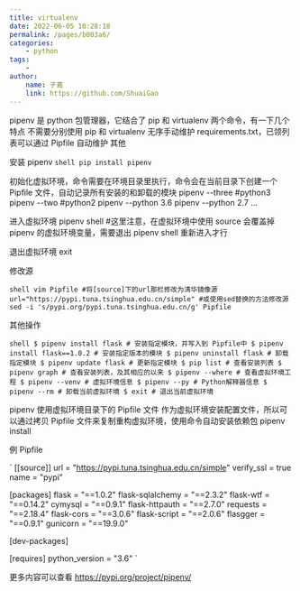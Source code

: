 ```yaml
---
title: virtualenv
date: 2022-06-05 10:28:18
permalink: /pages/b003a6/
categories:
    - python
tags:
    -
author:
    name: 子嘉
    link: https://github.com/ShuaiGao
---
```


pipenv 是 python 包管理器，它结合了 pip 和 virtualenv 两个命令，有一下几个特点
不需要分别使用 pip 和 virtualenv
无序手动维护 requirements.txt，已领列表可以通过 Pipfile 自动维护
其他

安装 pipenv
`shell pip install pipenv `

初始化虚拟环境，命令需要在环境目录里执行，命令会在当前目录下创建一个 Pipfile 文件，自动记录所有安装的和卸载的模块
pipenv --three #python3
pipenv --two #python2
pipenv --python 3.6
pipenv --python 2.7
...

进入虚拟环境
pipenv shell #这里注意，在虚拟环境中使用 source 会覆盖掉 pipenv 的虚拟环境变量，需要退出 pipenv shell 重新进入才行

退出虚拟环境
exit

修改源

`shell vim Pipfile #将[source]下的url那栏修改为清华镜像源 url="https://pypi.tuna.tsinghua.edu.cn/simple" #或使用sed替换的方法修改源 sed -i 's/pypi.org/pypi.tuna.tsinghua.edu.cn/g' Pipfile `

其他操作

`shell $ pipenv install flask # 安装指定模块，并写入到 Pipfile中 $ pipenv install flask==1.0.2 # 安装指定版本的模块 $ pipenv uninstall flask # 卸载指定模块 $ pipenv update flask # 更新指定模块 $ pip list # 查看安装列表 $ pipenv graph # 查看安装列表，及其相应的以来 $ pipenv --where # 查看虚拟环境工程 $ pipenv --venv # 虚拟环境信息 $ pipenv --py # Python解释器信息 $ pipenv --rm # 卸载当前虚拟环境 $ exit # 退出当前虚拟环境 `

pipenv 使用虚拟环境目录下的 Pipfile 文件 作为虚拟环境安装配置文件，所以可以通过拷贝 Pipfile 文件来复制重构虚拟环境，使用命令自动安装依赖包
pipenv install

例 Pipfile

`
[[source]]
url = "https://pypi.tuna.tsinghua.edu.cn/simple"
verify_ssl = true
name = "pypi"

[packages]
flask = "==1.0.2"
flask-sqlalchemy = "==2.3.2"
flask-wtf = "==0.14.2"
cymysql = "==0.9.1"
flask-httpauth = "==2.7.0"
requests = "==2.18.4"
flask-cors = "==3.0.6"
flask-script = "==2.0.6"
flasgger = "==0.9.1"
gunicorn = "==19.9.0"

[dev-packages]

[requires]
python_version = "3.6"
`

更多内容可以查看 https://pypi.org/project/pipenv/
